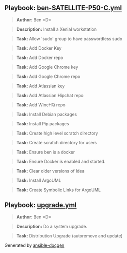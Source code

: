 ## Playbook: [ben-SATELLITE-P50-C.yml](ben-SATELLITE-P50-C.yml)
> **Author:** Ben =D=

> **Description:** Install a Xenial workstation

> **Task:** Allow 'sudo' group to have passwordless sudo

> **Task:** Add Docker Key

> **Task:** Add Docker repo

> **Task:** Add Google Chrome key

> **Task:** Add Google Chrome repo

> **Task:** Add Atlassian key

> **Task:** Add Atlassian Hipchat repo

> **Task:** Add WineHQ repo

> **Task:** Install Debian packages

> **Task:** Install Pip packages

> **Task:** Create high level scratch directory

> **Task:** Create scratch directory for users

> **Task:** Ensure ben is a docker

> **Task:** Ensure Docker is enabled and started.

> **Task:** Clear older versions of Idea

> **Task:** Install ArgoUML

> **Task:** Create Symbolic Links for ArgoUML


## Playbook: [upgrade.yml](upgrade.yml)
> **Author:** Ben =D=

> **Description:** Do a system upgrade.

> **Task:** Distribution Upgrade (autoremove and update)



Generated by [ansible-docgen](https://www.github.com/starboarder2001/ansible-docgen)

